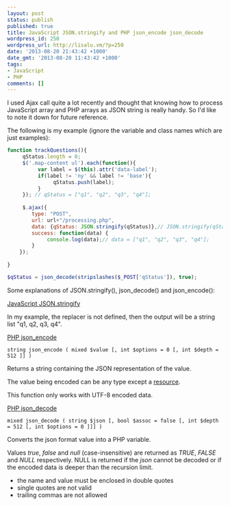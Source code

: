 ```yaml
---
layout: post
status: publish
published: true
title: JavaScript JSON.stringify and PHP json_encode json_decode
wordpress_id: 250
wordpress_url: http://lisalu.vm/?p=250
date: '2013-08-20 21:43:42 +1000'
date_gmt: '2013-08-20 11:43:42 +1000'
tags:
- JavaScript
- PHP
comments: []
---
```

I used Ajax call quite a lot recently and thought that knowing how to process JavaScript array and PHP arrays as JSON string is really handy.
So I'd like to note it down for future reference.

The following is my example (ignore the variable and class names which are just examples):

```javascript
function trackQuestions(){
     qStatus.length = 0;
     $('.map-content ul').each(function(){
          var label = $(this).attr('data-label');
          if(label != 'ny' && label != 'base'){
               qStatus.push(label);
          }
     }); // qStatus = ["q1", "q2", "q3", "q4"];
   
     $.ajax({
        type: "POST",
        url: url+"/processing.php",
        data: {qStatus: JSON.stringify(qStatus)},// JSON.stringify(qStatus) = '["q1", "q2", "q3", "q4"]'
        success: function(data) {
             console.log(data);// data = ["q1", "q2", "q3", "q4"];
        }
    });
     
}
```


```php
$qStatus = json_decode(stripslashes($_POST['qStatus']), true);
```

Some explanations of JSON.stringify(), json_decode() and json_encode():

[JavaScript JSON.stringify](http://msdn.microsoft.com/en-us/library/ie/cc836459(v=vs.94).aspx)

In my example, the replacer is not defined, then the output will be a string list "q1, q2, q3, q4".


[PHP json_encode](http://php.net/manual/en/function.json-encode.php)

`string json_encode ( mixed $value [, int $options = 0 [, int $depth = 512 ]] )`

Returns a string containing the JSON representation of the value.

The value being encoded can be any type except a [resource](http://www.php.net/manual/en/language.types.resource.php).

This function only works with UTF-8 encoded data.


[PHP json_decode](http://php.net/manual/en/function.json-decode.php)

`mixed json_decode ( string $json [, bool $assoc = false [, int $depth = 512 [, int $options = 0 ]]] )`

Converts the json format value into a PHP variable. 

Values *true*, *false* and *null* (case-insensitive) are returned as *TRUE*, *FALSE* and *NULL* respectively. 
NULL is returned if the *json* cannot be decoded or if the encoded data is deeper than the recursion limit.

- the name and value must be enclosed in double quotes
- single quotes are not valid
- trailing commas are not allowed
